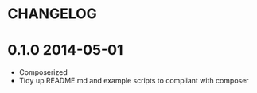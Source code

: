 CHANGELOG
========

# 0.1.0 2014-05-01

* Composerized
* Tidy up README.md and example scripts to compliant with composer
